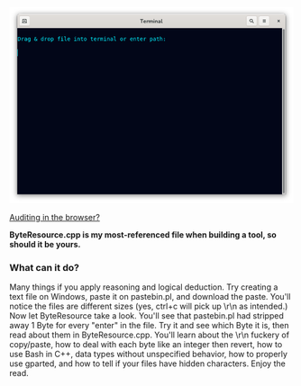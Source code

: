 <!--
Byte occurrence print-out for any file, and C++/GNU+Linux resource in the cpp.
-->



<p align="center">
  <img src="https://github.com/compromise-evident/ByteResource/blob/main/Other/Terminal.png">
</p>

[Auditing in the browser?](https://coliru.stacked-crooked.com/a/ff6f9d44fd41f79c)



**ByteResource.cpp is my most-referenced file when building a tool, so should it be yours.**

### What can it do?

Many things if you apply reasoning and logical deduction. Try creating a text file on Windows, paste it on pastebin.pl, and download the paste. You'll notice the files are different sizes (yes, ctrl+c will pick up \r\n as intended.) Now let ByteResource take a look. You'll see that pastebin.pl had stripped away 1 Byte for every "enter" in the file. Try it and see which Byte it is, then read about them in ByteResource.cpp. You'll learn about the \r\n fuckery of copy/paste, how to deal with each byte like an integer then revert, how to use Bash in C++, data types without unspecified behavior, how to properly use gparted, and how to tell if your files have hidden characters. Enjoy the read.
